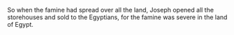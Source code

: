 So when the famine had spread over all the land, Joseph opened all the storehouses and sold to the Egyptians, for the famine was severe in the land of Egypt.
